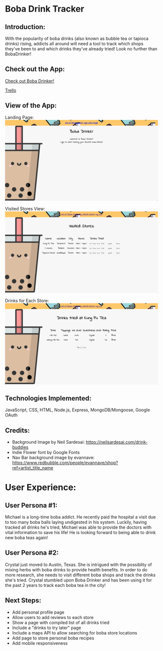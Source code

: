 # Boba Drink Tracker

## Introduction:
With the popularity of boba drinks (also known as bubble tea or tapioca drinks) rising, addicts all around will need a tool to track which shops they've been to and which drinks they've already tried! Look no further than BobaDrinker!

## Check out the App:
[Check out Boba Drinker!](https://boba-drinker.herokuapp.com/) 

[Trello](https://trello.com/b/L4fEDwVi/boba-node-express-mdb) 


## View of the App:
Landing Page:
![Landing Page](public/images/bobadrinker-landingpage.png)

Visited Stores View:
![Visited Stores View](public/images/bobadrinker-visitedStores-page.png)

Drinks for Each Store:
![Drinks for Each Store](public/images/bobadrinker-drinks-page.png)

## Technologies Implemented:
JavaScript, CSS, HTML, Node.js, Express, MongoDB/Mongoose, Google OAuth

## Credits:
- Background Image by Neil Sardesai: https://neilsardesai.com/drink-buddies
- Indie Flower font by Google Fonts
- Nav Bar background image by evannave: https://www.redbubble.com/people/evannave/shop?ref=artist_title_name

# User Experience:
## User Persona #1:
Michael is a long-time boba addict. He recently paid the hospital a visit due to too many boba balls laying undigested in his system. Luckily, having tracked all drinks he's tried, Michael was able to provide the doctors with vital information to save his life! He is looking forward to being able to drink new boba teas again!

## User Persona #2:
Crystal just moved to Austin, Texas. She is intrigued with the possiblity of mixing herbs with boba drinks to provide health benefits. In order to do more research, she needs to visit different boba shops and track the drinks she's tried. Crystal stumbled upon Boba Drinker and has been using it for the past 2 years to track each boba tea in the city!

## Next Steps:
- Add personal profile page
- Allow users to add reviews to each store
- Show a page with compiled list of all drinks tried
- Include a "drinks to try later" page
- Include a maps API to allow searching for boba store locations
- Add page to store personal boba recipes
- Add mobile responsiveness
